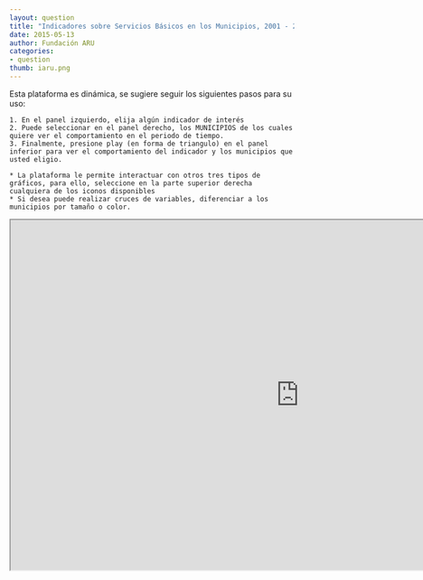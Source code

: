 ```yaml
---
layout: question
title: "Indicadores sobre Servicios Básicos en los Municipios, 2001 - 2012"
date: 2015-05-13
author: Fundación ARU
categories:
- question
thumb: iaru.png
---
```

Esta plataforma es dinámica, se sugiere seguir los siguientes pasos para su uso:
	
	1. En el panel izquierdo, elija algún indicador de interés
	2. Puede seleccionar en el panel derecho, los MUNICIPIOS de los cuales quiere ver el comportamiento en el periodo de tiempo.
	3. Finalmente, presione play (en forma de triangulo) en el panel inferior para ver el comportamiento del indicador y los municipios que usted eligio.

	* La plataforma le permite interactuar con otros tres tipos de gráficos, para ello, seleccione en la parte superior derecha cualquiera de los iconos disponibles
	* Si desea puede realizar cruces de variables, diferenciar a los municipios por tamaño o color.

<iframe src="http://opendatabolivia.github.io/serm_nacional.html" width="1020" height="620" align="center"> 
